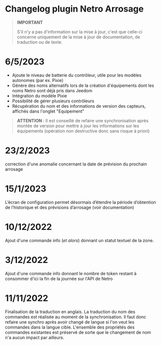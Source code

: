 # Changelog plugin Netro Arrosage

>**IMPORTANT**
>
>S'il n'y a pas d'information sur la mise à jour, c'est que celle-ci concerne uniquement de la mise à jour de documentation, de traduction ou de texte.

# 6/5/2023
- Ajoute le niveau de batterie du contrôleur, utile pour les modèles autonomes (par ex. Pixie)
- Génère des noms alternatifs lors de la création d'équipements dont les noms Netro sont déjà pris dans Jeedom
- Intégration du modèle Pixie
- Possibilité de gérer plusieurs contrôleurs
- Récupération du nom et des informations de version des capteurs, affichés dans l'onglet "Equipement"

>**ATTENTION** : Il est conseillé de refaire une synchronisation après montée de version pour mettre à jour les informations sur les équipements (opération non destructive donc sans risque à priori)

# 23/2/2023
correction d'une anomalie concernant la date de prévision du prochain arrosage

# 15/1/2023
L’écran de configuration permet désormais d’étendre la période d’obtention de l’historique et des prévisions d’arrosage (voir documentation)

# 10/12/2022
Ajout d'une commande info (*et alors*) donnant un statut textuel de la zone.

# 3/12/2022
Ajout d'une commande info donnant le nombre de token restant à consommer d'ici la fin de la journée sur l'API de Netro

# 11/11/2022
Finalisation de la traduction en anglais. La traduction du nom des commandes est réalisée au moment de la synchronisation. Il faut donc refaire une synchro après avoir changé de langue si l'on veut les commandes dans la langue cible. L'ensemble des propriétés des commandes existantes est préservé de sorte que le changement de nom n'a aucun impact par ailleurs.
